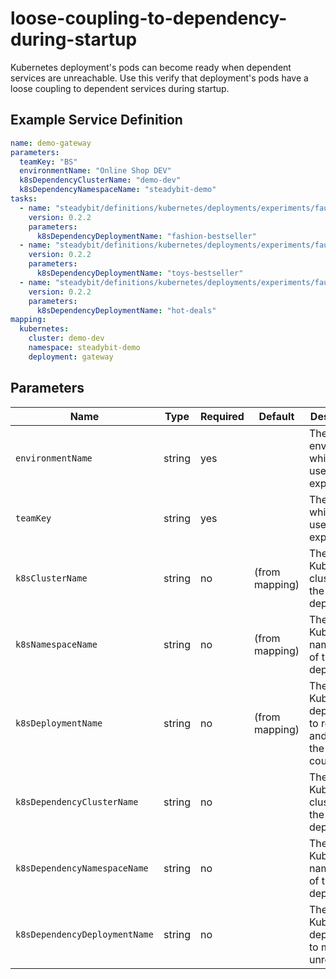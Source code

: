 # loose-coupling-to-dependency-during-startup

Kubernetes deployment's pods can become ready when dependent services are unreachable. Use this verify that deployment's pods have a loose coupling to dependent
services during startup.

## Example Service Definition

```yaml
name: demo-gateway
parameters:
  teamKey: "BS"
  environmentName: "Online Shop DEV"
  k8sDependencyClusterName: "demo-dev"
  k8sDependencyNamespaceName: "steadybit-demo"
tasks:
  - name: "steadybit/definitions/kubernetes/deployments/experiments/faultless-redundancy-rolling-update"
    version: 0.2.2
    parameters:
      k8sDependencyDeploymentName: "fashion-bestseller"
  - name: "steadybit/definitions/kubernetes/deployments/experiments/faultless-redundancy-rolling-update"
    version: 0.2.2
    parameters:
      k8sDependencyDeploymentName: "toys-bestseller"
  - name: "steadybit/definitions/kubernetes/deployments/experiments/faultless-redundancy-rolling-update"
    version: 0.2.2
    parameters:
      k8sDependencyDeploymentName: "hot-deals"
mapping:
  kubernetes:
    cluster: demo-dev
    namespace: steadybit-demo
    deployment: gateway
```

## Parameters

| Name                          | Type   | Required | Default        | Description                                                      |
|-------------------------------|--------|----------|----------------|------------------------------------------------------------------|
| `environmentName`             | string | yes      |                | The environment which is used for the experiment                 |
| `teamKey`                     | string | yes      |                | The team which is used for the experiment                        |
| `k8sClusterName`              | string | no       | (from mapping) | The Kubernetes cluster of the deployment                         |
| `k8sNamespaceName`            | string | no       | (from mapping) | The Kubernetes namespace of the deployment                       |
| `k8sDeploymentName`           | string | no       | (from mapping) | The Kubernetes deployment to restart and watch the pod count for |
| `k8sDependencyClusterName`    | string | no       |                | The Kubernetes cluster of the deployment                         |
| `k8sDependencyNamespaceName`  | string | no       |                | The Kubernetes namespace of the deployment                       |
| `k8sDependencyDeploymentName` | string | no       |                | The Kubernetes deployment to make unreachable                    |
